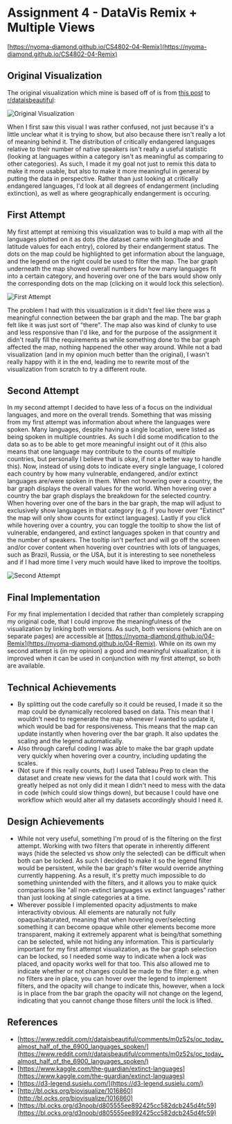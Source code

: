 # Assignment 4 - DataVis Remix + Multiple Views

[https://nyoma-diamond.github.io/CS4802-04-Remix](https://nyoma-diamond.github.io/CS4802-04-Remix)

## Original Visualization

The original visualization which mine is based off of is from [this post](https://www.reddit.com/r/dataisbeautiful/comments/m0z52s/oc_today_almost_half_of_the_6900_languages_spoken/) to [r/dataisbeautiful](https://www.reddit.com/r/dataisbeautiful/):

![Original Visualization](./img/orig.png)

When I first saw this visual I was rather confused, not just because it's a little unclear what it is trying to show, but also because there isn't really a lot of meaning behind it. The distribution of critically endangered languages relative to their number of native speakers isn't really a useful statistic (looking at languages within a category isn't as meaningful as comparing to other categories). As such, I made it my goal not just to remix this data to make it more usable, but also to make it more meaningful in general by putting the data in perspective. Rather than just looking at critically endangered languages, I'd look at all degrees of endangerment (including extinction), as well as where geographically endangerment is occuring.

## First Attempt

My first attempt at remixing this visualization was to build a map with all the languages plotted on it as dots (the dataset came with longitude and latitude values for each entry), colored by their endangerment status. The dots on the map could be highlighted to get information about the language, and the legend on the right could be used to filter the map. The bar graph underneath the map showed overall numbers for how many languages fit into a certain category, and hovering over one of the bars would show only the corresponding dots on the map (clicking on it would lock this selection).

![First Attempt](./img/try1.png)

The problem I had with this visualization is it didn't feel like there was a meaningful connection between the bar graph and the map. The bar graph felt like it was just sort of "there". The map also was kind of clunky to use and less responsive than I'd like, and for the purpose of the assignment it didn't really fill the requirements as while something done to the bar graph affected the map, nothing happened the other way around. While not a bad visualization (and in my opinion much better than the original), I wasn't really happy with it in the end, leading me to rewrite most of the visualization from scratch to try a different route.

## Second Attempt

In my second attempt I decided to have less of a focus on the individual languages, and more on the overall trends. Something that was missing from my first attempt was information about where the languages were spoken. Many languages, despite having a single location, were listed as being spoken in multiple countries. As such I did some modification to the data so as to be able to get more meaningful insight out of it (this also means that one language may contribute to the counts of multiple countries, but personally I believe that is okay, if not a better way to handle this). Now, instead of using dots to indicate every single language, I colored each country by how many vulnerable, endangered, and/or extinct languages are/were spoken in them. When not hovering over a country, the bar graph displays the overall values for the world. When hovering over a country the bar graph displays the breakdown for the selected country. When hovering over one of the bars in the bar graph, the map will adjust to exclusively show languages in that category (e.g. if you hover over "Extinct" the map will only show counts for extinct languages). Lastly if you click while hovering over a country, you can toggle the tooltip to show the list of vulnerable, endangered, and extinct languages spoken in that country and the number of speakers. The tooltip isn't perfect and will go off the screen and/or cover content when hovering over countries with lots of languages, such as Brazil, Russia, or the USA, but it is interesting to see nonetheless and if I had more time I very much would have liked to improve the tooltips.

![Second Attempt](./img/try2.png)

## Final Implementation

For my final implementation I decided that rather than completely scrapping my original code, that I could improve the meaningfulness of the visualization by linking both versions. As such, both versions (which are on separate pages) are accessible at [https://nyoma-diamond.github.io/04-Remix](https://nyoma-diamond.github.io/04-Remix). While on its own my second attempt is (in my opinion) a good and meaningful visualization, it is improved when it can be used in conjunction with my first attempt, so both are available.

## Technical Achievements

- By splitting out the code carefully so it could be reused, I made it so the map could be dynamically recolored based on data. This mean that I wouldn't need to regenerate the map whenever I wanted to update it, which would be bad for responsiveness. This means that the map can update instantly when hovering over the bar graph. It also updates the scaling and the legend automatically.
- Also through careful coding I was able to make the bar graph update very quickly when hovering over a country, including updating the scales.
- (Not sure if this really counts, *but*) I used Tableau Prep to clean the dataset and create new views for the data that I could work with. This greatly helped as not only did it mean I didn't need to mess with the data in code (which could slow things down), but because I could have one workflow which would alter all my datasets accordingly should I need it.

## Design Achievements

- While not very useful, something I'm proud of is the filtering on the first attempt. Working with two filters that operate in inherently different ways (hide the selected vs show only the selected) can be difficult when both can be locked. As such I decided to make it so the legend filter would be persistent, while the bar graph's filter would override anything currently happening. As a result, it's pretty much impossible to do something unintended with the filters, and it allows you to make quick comparisons like "all non-extinct languages vs extinct languages" rather than just looking at single categories at a time.
- Wherever possible I implemented opacity adjustments to make interactivity obvious. All elements are naturally not fully opaque/saturated, meaning that when hovering over/selecting something it can become opaque while other elements become more transparent, making it extremely apparent what is being/that something can be selected, while not hiding any information. This is particularly important for my first attempt visualization, as the bar graph selection can be locked, so I needed some way to indicate when a lock was placed, and opacity works well for that too. This also allowed me to indicate whether or not changes could be made to the filter: e.g. when no filters are in place, you can hover over the legend to implement filters, and the opacity will change to indicate this, however, when a lock is in place from the bar graph the opacity will not change on the legend, indicating that you cannot change those filters until the lock is lifted.

## References

- [https://www.reddit.com/r/dataisbeautiful/comments/m0z52s/oc_today_almost_half_of_the_6900_languages_spoken/](https://www.reddit.com/r/dataisbeautiful/comments/m0z52s/oc_today_almost_half_of_the_6900_languages_spoken/)
- [https://www.kaggle.com/the-guardian/extinct-languages](https://www.kaggle.com/the-guardian/extinct-languages)
- [https://d3-legend.susielu.com/](https://d3-legend.susielu.com/)
- [http://bl.ocks.org/biovisualize/1016860](http://bl.ocks.org/biovisualize/1016860)
- [https://bl.ocks.org/d3noob/d805555ee892425cc582dcb245d4fc59](https://bl.ocks.org/d3noob/d805555ee892425cc582dcb245d4fc59)
